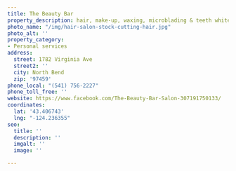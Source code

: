 ```yaml
---
title: The Beauty Bar
property_description: hair, make-up, waxing, microblading & teeth whitening. By appointment
photo_name: "/img/hair-salon-stock-cutting-hair.jpg"
photo_alt: ''
property_category:
- Personal services
address:
  street: 1782 Virginia Ave
  street2: ''
  city: North Bend
  zip: '97459'
phone_local: "(541) 756-2227"
phone_toll_free: ''
website: https://www.facebook.com/The-Beauty-Bar-Salon-307191750133/
coordinates:
  lat: '43.406743'
  lng: "-124.236355"
seo:
  title: ''
  description: ''
  imgalt: ''
  image: ''

---
```

